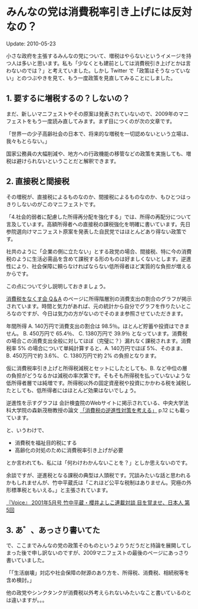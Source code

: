 # みんなの党は消費税率引き上げには反対なの？

Update: 2010-05-23

小さな政府を主張するみんなの党について、増税はやらないというイメージを持つ人は多いと思います。私も「少なくとも建前としては消費税引き上げとかは言わないのでは？」と考えていました。しかし Twitter で「政策はそうなっていない」とのつぶやきを見て、もう一度政策を見直してみることにしました。

## 1. 要するに増税するの？しないの？

まだ、新しいマニフェストやその原案は発表されていないので、2009年のマニフェストをもう一度読み直してみます。まず目につくのが次の文章です。

「世界一の少子高齢社会の日本で、将来的な増税を一切認めないという立場は、我々もとらない。」

国家公務員の大幅削減や、地方への行政機能の移管などの政策を実施しても、増税は避けられないということだと解釈できます。

## 2. 直接税と間接税

その増税が、直接税によるものなのか、間接税によるものなのか、もひとつはっきりしないのがこのマニフェストです。

「4.社会的弱者に配慮した所得再分配を強化する」では、所得の再配分について言及しています。高額所得者への直接税の課税強化を明確に書いています。先日参院選向けマニフェスト原案を発表した自民党ではほとんどあり得ない政策です。

社共のように「企業の側に立たない」とする政党の場合、間接税、特に今の消費税のように生活必需品を含めて課税する形のものは好ましくないとします。逆進性により、社会保障に頼らなければならない低所得者ほど実質的な負担が増えるからです。

この点について少し説明しておきましょう。

[消費税をなくす会 Q＆A](http://www.horae.dti.ne.jp/~snzk/q-and-a/q-and-a.htm) のページに所得階層別の消費支出の割合のグラフが掲示されています。時間と気力があれば、元の統計から自分でグラフを作りたいところなのですが、今日は気力の方がないのでそのまま参照させていただきます。

年間所得 A. 140万円で消費支出の割合は 98.5％。ほとんど貯蓄や投資はできません。 B. 450万円で 65.4％、 C. 1380万円で 39.9％ となっています。消費税の場合この消費支出全般に対してほぼ（完璧に？）漏れなく課税されます。消費税率 5% の場合について単純計算すると、A. 140万円でほぼ 5%、そのまま、 B. 450万円で約 3.6%、 C. 1380万円で約 2% の負担となります。

仮に消費税率引き上げと所得税減税とセットにしたとしても、B. など中位の層の負担がどうなるかは減税の率次第です。そもそも所得税を払っていないような低所得者層では純増です。所得税以外の固定資産税や投資にかかわる税を減税したとしても、低所得者にはほとんど効果はないでしょう。

逆進性を示すグラフは 会計検査院のWebサイトに掲示されている、中央大学法科大学院の森新茂樹教授の論文 [「消費税の逆進性対策を考える」](http://www.jbaudit.go.jp/effort/study/mag/pdf/j40d02.pdf) p.12 にも載っています。

と、いうわけで、

- 消費税を福祉目的税にする
- 高齢化の対処のために消費税率引き上げが必要

とか言われても、私には「何わけわかんないことを？」としか思えないのです。

余談ですが、逆進税となる課税の典型は人頭税です。冗談みたいな話と思われるかもしれませんが、竹中平蔵氏は「これほど公平な税制はありません。究極の外形標準税ともいえる。」と主張されています。

[『Voice』 2001年5月号 竹中平蔵・櫻井よしこ連載対談 目を覚ませ、日本人 第5回](http://yoshiko-sakurai.jp/index.php/2001/04/10/post_42/)


## 3. あ゛、あっさり書いてた

で、ここまでみんなの党の政策そのものというよりうだうだと持論を展開してしまった後で申し訳ないのですが、2009マニフェストの最後のページにあっさり書いていました。

「「生活崩壊」対応や社会保障の財源のあり方を、所得税、消費税、相続税等を含め検討。」

他の政党やシンクタンクが消費税以外考えられないみたいなこと書いているのとは違いますが。。。
